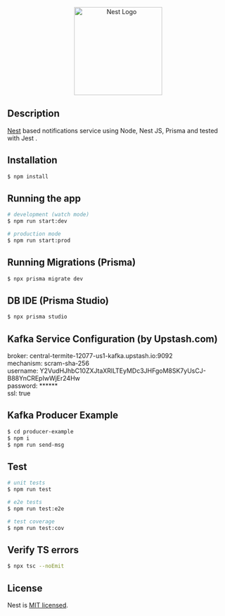 <p align="center">
  <a href="http://nestjs.com/" target="blank"><img src="https://nestjs.com/img/logo-small.svg" width="200" alt="Nest Logo" /></a>
</p>

[circleci-image]: https://img.shields.io/circleci/build/github/nestjs/nest/master?token=abc123def456
[circleci-url]: https://circleci.com/gh/nestjs/nest
 
  
## Description

[Nest](https://github.com/nestjs/nest) based notifications service using Node, Nest JS, Prisma and tested with Jest .

## Installation

```bash
$ npm install
```

## Running the app

```bash
# development (watch mode)
$ npm run start:dev

# production mode
$ npm run start:prod
```

## Running Migrations (Prisma)

```bash
$ npx prisma migrate dev
```

## DB IDE (Prisma Studio)

```bash
$ npx prisma studio 
```

## Kafka Service Configuration (by Upstash.com)

broker: central-termite-12077-us1-kafka.upstash.io:9092 <br/>
mechanism: scram-sha-256 <br/>
username: Y2VudHJhbC10ZXJtaXRlLTEyMDc3JHFgoM8SK7yUsCJ-B88YnCREpIwWjEr24Hw <br/>
password: ****** <br/>
ssl: true

## Kafka Producer Example 

```bash
$ cd producer-example
$ npm i
$ npm run send-msg 
```


## Test

```bash
# unit tests
$ npm run test

# e2e tests
$ npm run test:e2e

# test coverage
$ npm run test:cov
```

## Verify TS errors

```bash
$ npx tsc --noEmit 
```

## License

Nest is [MIT licensed](LICENSE).
